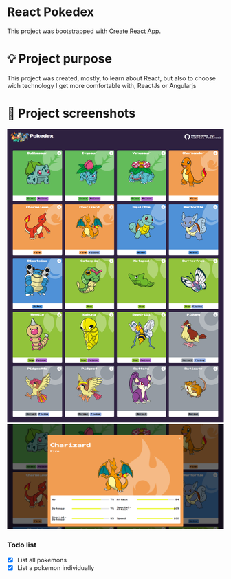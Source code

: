 # React Pokedex

This project was bootstrapped with [Create React App](https://github.com/facebook/create-react-app).

# 💡 Project purpose

This project was created, mostly, to learn about React, but also to choose wich technology I get more comfortable with, ReactJs or Angularjs

# 📸 Project screenshots

<img src="./src/assets/screenshots/screen-1.png">
<img src="./src/assets/screenshots/screen-2.png">

### Todo list

- [X] List all pokemons
- [X] List a pokemon individually